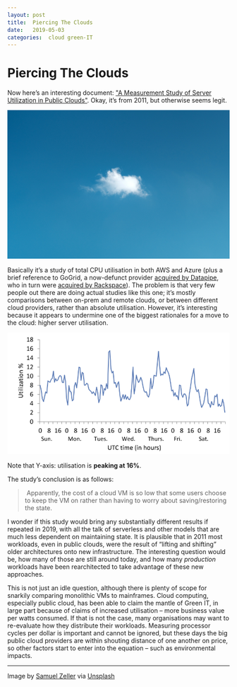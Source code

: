 ```yaml
---
layout: post
title:  Piercing The Clouds 
date:   2019-05-03 
categories:  cloud green-IT 
---
```


# Piercing The Clouds


Now here’s an interesting document: ["A Measurement Study of Server Utilization in Public Clouds"](https://048744ef-a-62cb3a1a-s-sites.googlegroups.com/site/huanliu/cgc.pdf?attachauth=ANoY7cqcRXUeqYvNWSH9x3Vvm-iXkXbRKIuerfa_tUMmwJ7-iyWXebFY2tNTo7jv1qy2xUIeSOKGpqCped45Vq-mtncQTtNB1lK6BvAUCLylV_5Xzu_LWZFy5E_E7dmoEI_KAGY8ut6Y25XHE8wJx73d1LqhL-Hb3BFAAweXi63iA7GxppQkx68nNdd24pVtgCEiEs14HxMk&attredirects=1&mc_cid=36229ab033&mc_eid=bd3f162900). Okay, it’s from 2011, but otherwise seems legit. 

![](/images/unknown_filename.277.png)

Basically it’s a study of total CPU utilisation in both AWS and Azure (plus a brief reference to GoGrid, a now-defunct provider [acquired by Datapipe](https://www.forbes.com/sites/mikekavis/2015/01/20/datapipe-acquires-gogrid-as-ma-activity-heats-up/ "Datapipe Acquires GoGrid As M&A Activity Heats Up" ), who in turn were [acquired by Rackspace](https://blog.rackspace.com/rackspace-announces-agreement-acquire-datapipe "Rackspace Announces Agreement to Acquire Datapipe" )). The problem is that very few people out there are doing actual studies like this one; it’s mostly comparisons between on-prem and remote clouds, or between different cloud providers, rather than absolute utilisation. However, it’s interesting because it appears to undermine one of the biggest rationales for a move to the cloud: higher server utilisation. 

![](/images/unknown_filename.278.png)

Note that Y-axis: utilisation is **peaking at 16%**. 

The study’s conclusion is as follows:

> Apparently, the cost of a cloud VM is so low that some users choose to keep the VM on rather than having to worry about saving/restoring the state.

I wonder if this study would bring any substantially different results if repeated in 2019, with all the talk of serverless and other models that are much less dependent on maintaining state. It is plausible that in 2011 most workloads, even in public clouds, were the result of “lifting and shifting” older architectures onto new infrastructure. The interesting question would be, how many of those are still around today, and how many *production* workloads have been rearchitected to take advantage of these new approaches.

This is not just an idle question, although there is plenty of scope for snarkily comparing monolithic VMs to mainframes. Cloud computing, especially public cloud, has been able to claim the mantle of Green IT, in large part because of claims of increased utilisation – more business value per watts consumed. If that is not the case, many organisations may want to re-evaluate how they distribute their workloads. Measuring processor cycles per dollar is important and cannot be ignored, but these days the big public cloud providers are within shouting distance of one another on price, so other factors start to enter into the equation – such as environmental impacts.

***
Image by [Samuel Zeller](http://samuelzeller.ch) via [Unsplash](http://unsplash.com/)

